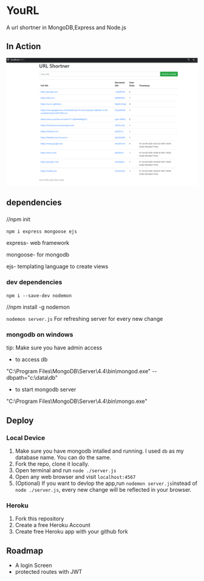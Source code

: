 # YouRL

A url shortner in MongoDB,Express and Node.js

## In Action

![Main Cosnole of URL shortner](docs/UI.png "Main Cosnole of URL shortner")

## dependencies

###

//npm init

`npm i express mongoose ejs`

express- web framework

mongoose- for mongodb

ejs- templating language to create views

### dev dependencies

`npm i --save-dev nodemon`

//npm install -g nodemon

`nodemon server.js`
For refreshing server for every new change

### mongodb on windows

tip: Make sure you have admin access

- to access db

"C:\Program Files\MongoDB\Server\4.4\bin\mongod.exe" --dbpath="c:\data\db"

- to start mongodb server

"C:\Program Files\MongoDB\Server\4.4\bin\mongo.exe"

## Deploy

### Local Device

1. Make sure you have mongodb intalled and running. I used `db` as my database name. You can do the same.
1. Fork the repo, clone it locally.
1. Open terminal and run `node ./server.js`
1. Open any web browser and visit `localhost:4567`
1. (Optional) If you want to devlop the app,run `nodemon server.js`instead of `node ./server.js`, every new change will be reflected in your browser.

### Heroku

1. Fork this repository
1. Create a free Heroku Account
1. Create free Heroku app with your github fork

## Roadmap

- A login Screen
- protected routes with JWT
